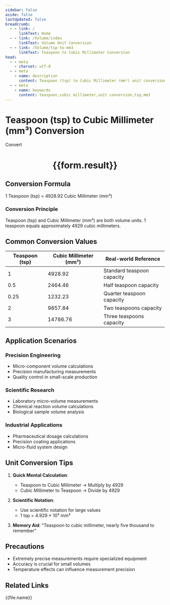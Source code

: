 ```yaml
---
sidebar: false
aside: false
lastUpdated: false
breadcrumb:
  - - link: /
      linkText: Home
  - - link: /Volume/index
      linkText: Volume Unit Conversion
  - - link: /Volume/tsp-to-mm3
      linkText: Teaspoon to Cubic Millimeter Conversion
head:
  - - meta
    - charset: utf-8
  - - meta
    - name: description
      content: Teaspoon (tsp) to Cubic Millimeter (mm³) unit conversion tool. 1 teaspoon equals 4928.92 cubic millimeters.
  - - meta
    - name: keywords
      content: teaspoon,cubic millimeter,unit conversion,tsp,mm3
---
```


# Teaspoon (tsp) to Cubic Millimeter (mm³) Conversion

<script setup>
import { onMounted, reactive, inject ,ref  } from 'vue'
import { NButton,NForm ,NFormItem,NInput,NInputNumber,NSelect,NCard,useMessage ,NGrid ,NGi } from 'naive-ui'
import { defineClientComponent } from 'vitepress'
import { Volume } from '../files';

const convert = inject('convert')
const formRef = ref(null);
const rules = {
  number:{
    required: true,
    type: 'number',
    trigger: "blur"
  }
}
const form = reactive({
  number:null,
  result:'',
  title:'Teaspoon (tsp) to Cubic Millimeter (mm³) Conversion'
})

const convertHandler = (e) => {
  e.preventDefault();
  formRef.value?.validate((errors)=>{
    if (!errors) {
      form.result = `${form.number} tsp = ${convert(form.number).from('tsp').to('mm3')} mm³`
    }
  })
}
</script>

<n-form size="large" :model="form" ref='formRef' :rules="rules">
  <n-form-item label="Value" path="number">
    <n-input-number size="large" style="width:100%" :min="0" v-model:value="form.number" placeholder="Enter teaspoon value" />
  </n-form-item>
  <n-form-item>
    <n-button type="info" style="width:100%" @click="convertHandler">Convert</n-button>
  </n-form-item>
</n-form>
<n-card embedded :bordered="false" hoverable>
  <div style="text-align:center">
    <h1>{{form.result}}</h1>
  </div>
</n-card>

## Conversion Formula
1 Teaspoon (tsp) = 4928.92 Cubic Millimeter (mm³)

### Conversion Principle
Teaspoon (tsp) and Cubic Millimeter (mm³) are both volume units. 1 teaspoon equals approximately 4929 cubic millimeters.

## Common Conversion Values
| Teaspoon (tsp) | Cubic Millimeter (mm³) | Real-world Reference                |
|----------------|------------------------|-------------------------------------|
| 1              | 4928.92                | Standard teaspoon capacity          |
| 0.5            | 2464.46                | Half teaspoon capacity              |
| 0.25           | 1232.23                | Quarter teaspoon capacity           |
| 2              | 9857.84                | Two teaspoons capacity              |
| 3              | 14786.76               | Three teaspoons capacity            |

## Application Scenarios
### Precision Engineering
- Micro-component volume calculations
- Precision manufacturing measurements
- Quality control in small-scale production

### Scientific Research
- Laboratory micro-volume measurements
- Chemical reaction volume calculations
- Biological sample volume analysis

### Industrial Applications
- Pharmaceutical dosage calculations
- Precision coating applications
- Micro-fluid system design

## Unit Conversion Tips
1. **Quick Mental Calculation**:
   - Teaspoon to Cubic Millimeter → Multiply by 4929
   - Cubic Millimeter to Teaspoon → Divide by 4929

2. **Scientific Notation**:
   - Use scientific notation for large values
   - 1 tsp = 4.929 × 10³ mm³

3. **Memory Aid**:
   "Teaspoon to cubic millimeter, nearly five thousand to remember"

## Precautions
- Extremely precise measurements require specialized equipment
- Accuracy is crucial for small volumes
- Temperature effects can influence measurement precision

## Related Links
<n-grid x-gap="12" :cols="2">
  <n-gi v-for="(file, index) in Volume" :key="index">
    <n-button
      text
      tag="a"
      :href="file.path"
      type="info"
    >
      {{file.name}}
    </n-button>
  </n-gi>
</n-grid>